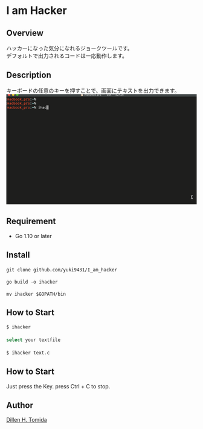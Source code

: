 I am Hacker
====
## Overview
ハッカーになった気分になれるジョークツールです。  
デフォルトで出力されるコードは一応動作します。

## Description
キーボードの任意のキーを押すことで、画面にテキストを出力できます。
![Demo](https://github.com/yuki9431/Demo/blob/master/ihacker/ihacker_demo.gif?raw=true)

## Requirement
- Go 1.10 or later

## Install
```bash:#
git clone github.com/yuki9431/I_am_hacker

go build -o ihacker

mv ihacker $GOPATH/bin
```

## How to Start
```go:main.go
$ ihacker 

select your textfile

$ ihacker text.c
```

## How to Start
Just press the Key.
press Ctrl + C to stop.


## Author
[Dillen H. Tomida](https://twitter.com/t0mihir0)
